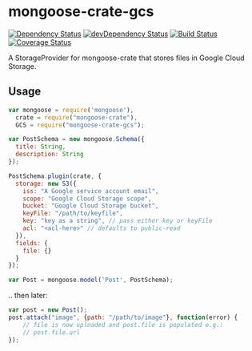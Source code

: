 # mongoose-crate-gcs

[![Dependency Status](https://david-dm.org/achingbrain/mongoose-crate-gcs.svg?theme=shields.io)](https://david-dm.org/achingbrain/mongoose-crate-gcs) [![devDependency Status](https://david-dm.org/achingbrain/mongoose-crate-gcs/dev-status.svg?theme=shields.io)](https://david-dm.org/achingbrainmongoose-crate-gcs#info=devDependencies) [![Build Status](https://img.shields.io/travis/achingbrain/mongoose-crate-gcs/master.svg)](https://travis-ci.org/achingbrain/mongoose-crate-gcs) [![Coverage Status](http://img.shields.io/coveralls/achingbrain/mongoose-crate-gcs/master.svg)](https://coveralls.io/r/achingbrain/mongoose-crate-gcs)

A StorageProvider for mongoose-crate that stores files in Google Cloud Storage.

## Usage

```javascript
var mongoose = require('mongoose'),
  crate = require("mongoose-crate"),
  GCS = require("mongoose-crate-gcs");

var PostSchema = new mongoose.Schema({
  title: String,
  description: String
});

PostSchema.plugin(crate, {
  storage: new S3({
    iss: "A Google service account email",
    scope: "Google Cloud Storage scope",
    bucket: "Google Cloud Storage bucket",
    keyFile: "/path/to/keyfile",
    key: "key as a string", // pass either key or keyFile
    acl: "<acl-here>" // defaults to public-read
  }),
  fields: {
    file: {}
  }
});

var Post = mongoose.model('Post', PostSchema);
```

.. then later:

```javascript
var post = new Post();
post.attach("image", {path: "/path/to/image"}, function(error) {
	// file is now uploaded and post.file is populated e.g.:
	// post.file.url
});
```
